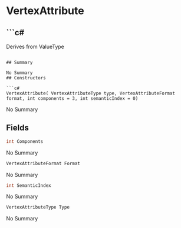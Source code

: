 # VertexAttribute

## ```c#
Derives from ValueType
```

## Summary

No Summary
## Constructors

```c#
VertexAttribute( VertexAttributeType type, VertexAttributeFormat format, int components = 3, int semanticIndex = 0) 
```
No Summary
## Fields

```c#
int Components
```
No Summary
```c#
VertexAttributeFormat Format
```
No Summary
```c#
int SemanticIndex
```
No Summary
```c#
VertexAttributeType Type
```
No Summary
